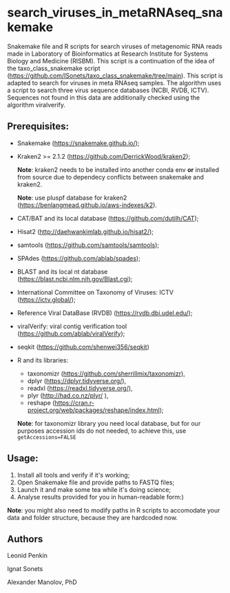 # search_viruses_in_metaRNAseq_snakemake

Snakemake file and R scripts for search viruses of metagenomic RNA reads made in Laboratory of Bioinformatics at Research Institute for Systems Biology and Medicine (RISBM).
This script is a continuation of the idea of the taxo_class_snakemake script (https://github.com/ISonets/taxo_class_snakemake/tree/main). This script is adapted to search for viruses in meta RNAseq samples. The algorithm uses a script to search three virus sequence databases (NCBI, RVDB, ICTV). Sequences not found in this data are additionally checked using the algorithm viralverify.

## Prerequisites:

  - Snakemake (https://snakemake.github.io/);  
  
  - Kraken2 >= 2.1.2 (https://github.com/DerrickWood/kraken2);
  
    **Note**: kraken2 needs to be installed into another conda env **or** installed from source due to dependecy conflicts between snakemake and kraken2.
    
    **Note**: use pluspf database for kraken2 (https://benlangmead.github.io/aws-indexes/k2).
    
  - CAT/BAT and its local database (https://github.com/dutilh/CAT);
  - Hisat2 (http://daehwankimlab.github.io/hisat2/);
  - samtools (https://github.com/samtools/samtools);
  - SPAdes (https://github.com/ablab/spades);
  - BLAST and its local nt database (https://blast.ncbi.nlm.nih.gov/Blast.cgi);
  - International Committee on Taxonomy of Viruses: ICTV (https://ictv.global/);
  - Reference Viral DataBase (RVDB) (https://rvdb.dbi.udel.edu/);
  - viralVerify: viral contig verification tool (https://github.com/ablab/viralVerify);
  - seqkit (https://github.com/shenwei356/seqkit)
  - R and its libraries:
    - taxonomizr (https://github.com/sherrillmix/taxonomizr),
    - dplyr (https://dplyr.tidyverse.org/), 
    - readxl (https://readxl.tidyverse.org/),
    - plyr (http://had.co.nz/plyr/ ),
    - reshape (https://cran.r-project.org/web/packages/reshape/index.html);
  
    **Note**: for taxonomizr library you need local database, but for our purposes accession ids do not needed, to achieve this, use `getAccessions=FALSE`
 
 ## Usage:
 
 1. Install all tools and verify if it's working;
 2. Open Snakemake file and provide paths to FASTQ files;
 3. Launch it and make some tea while it's doing science;
 4. Analyse results provided for you in human-readable form:)
 
 **Note**: you might also need to modify paths in R scripts to accomodate your data and folder structure, because they are hardcoded now.

## Authors

Leonid Penkin

Ignat Sonets

Alexander Manolov, PhD
